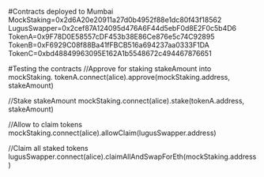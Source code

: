 #Contracts deployed to Mumbai
MockStaking=0x2d6A20e20911a27d0b4952f88e1dc80f43f18562
LugusSwapper=0x2cef87A124095d476A6F44d5ebF0d8E2F0c5b4D6
TokenA=0x9F78D0E58557cDF453b38E86Ce876e5c74C92895
TokenB=0xF6929C08f88Ba41fFBCB516a694237aa0333F1DA
TokenC=0xbd48849963095E162A1b5548672c494467876651

#Testing the contracts
//Approve for staking stakeAmount into mockStaking. 
tokenA.connect(alice).approve(mockStaking.address, stakeAmount)

//Stake stakeAmount
mockStaking.connect(alice).stake(tokenA.address, stakeAmount)

//Allow to claim tokens
mockStaking.connect(alice).allowClaim(lugusSwapper.address)

//Claim all staked tokens
lugusSwapper.connect(alice).claimAllAndSwapForEth(mockStaking.address)